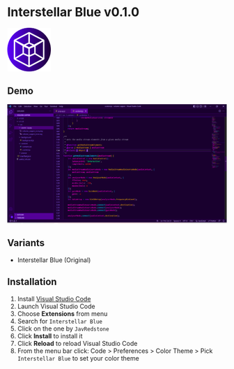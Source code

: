 # Interstellar Blue v0.1.0

<img src="https://raw.githubusercontent.com/JavRedstone/interstellar-blue-vscode-theme/main/icon.png" alt="Preview" width="100" height="100">

## Demo
<img src="https://raw.githubusercontent.com/JavRedstone/interstellar-blue-vscode-theme/main/demo.png" alt="Preview">

## Variants

- Interstellar Blue (Original)

## Installation

1.  Install [Visual Studio Code](https://code.visualstudio.com/)
2.  Launch Visual Studio Code
3.  Choose **Extensions** from menu
4.  Search for `Interstellar Blue`
5.  Click on the one by `JavRedstone`
5.  Click **Install** to install it
6.  Click **Reload** to reload Visual Studio Code
7.  From the menu bar click: Code > Preferences > Color Theme > Pick `Interstellar Blue` to set your color theme
